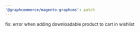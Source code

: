 ```yaml
---
'@graphcommerce/magento-graphcms': patch
---
```


fix: error when adding downloadable product to cart in wishlist
